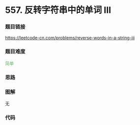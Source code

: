 # 557. 反转字符串中的单词 III

### 题目链接

https://leetcode-cn.com/problems/reverse-words-in-a-string-iii

### 题目难度

<font color=#5CB85C>简单</font>

### 思路



### 图解

无

### 代码

```python
```